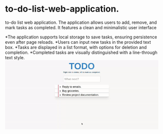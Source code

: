 # to-do-list-web-application.
to-do list web application. The application allows users to add, remove, and mark tasks as completed. It features a clean and minimalistic user interface

*The application supports local storage to save tasks, ensuring persistence even after page reloads.
*Users can input new tasks in the provided text box.
*Tasks are displayed in a list format, with options for deletion and completion.
*Completed tasks are visually distinguished with a line-through text style.
![Screenshot](screenshot.gif)
